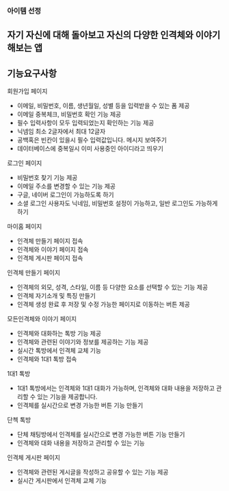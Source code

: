 ### 아이템 선정
## 자기 자신에 대해 돌아보고 자신의 다양한 인격체와 이야기 해보는 앱

## 기능요구사항

회원가입 페이지

- 이메일, 비밀번호, 이름, 생년월일, 성별 등을 입력받을 수 있는 폼 제공
- 이메일 중복체크, 비밀번호 확인 기능 제공
- 필수 입력사항이 모두 입력되었는지 확인하는 기능 제공
- 닉넴임 최소 2글자에서 최대 12글자
- 공백혹은 빈칸이 있을시 필수 입력값입니다. 메시지 보여주기
- 데이터베이스에 중복일시 이미 사용중인 아이디라고 띄우기

로그인 페이지

- 비밀번호 찾기 기능 제공
- 이메일 주소를 변경할 수 있는 기능 제공
- 구글, 네이버 로그인이 가능하도록 하기
- 소셜 로그인 사용자도 닉네임, 비밀번호 설정이 가능하고, 일반 로그인도 가능하게 하기

마이홈 페이지

- 인격체 만들기 페이지 접속
- 인격체와 이야기 페이지 접속
- 인격체 게시판 페이지 접속

인격체 만들기 페이지

- 인격체의 외모, 성격, 스타일, 이름 등 다양한 요소를 선택할 수 있는 기능 제공
- 인격체 자기소개 및 특징 만들기
- 인격체 생성 완료 후 저장 및 수정 가능한 페이지로 이동하는 버튼 제공

모든인격체와 이야기 페이지

- 인격체와 대화하는 톡방 기능 제공
- 인격체와 관련된 이야기와 정보를 제공하는 기능 제공
- 실시간 톡방에서 인격체 교체 기능
- 인격체와 1대1 톡방 접속

1대1 톡방

- 1대1 톡방에서는 인격체와 1대1 대화가 가능하며, 인격체와 대화 내용을 저장하고 관리할 수 있는 기능을 제공합니다.
- 인격체를 실시간으로 변경 가능한 버튼 기능 만들기

단첵 톡방

- 단체 채팅방에서 인격체를 실시간으로 변경 가능한 버튼 기능 만들기
- 인격체와 대화 내용을 저장하고 관리할 수 있는 기능

인격체 게시판 페이지

- 인격체와 관련된 게시글을 작성하고 공유할 수 있는 기능 제공
- 실시간 게시판에서 인격체 교체 기능